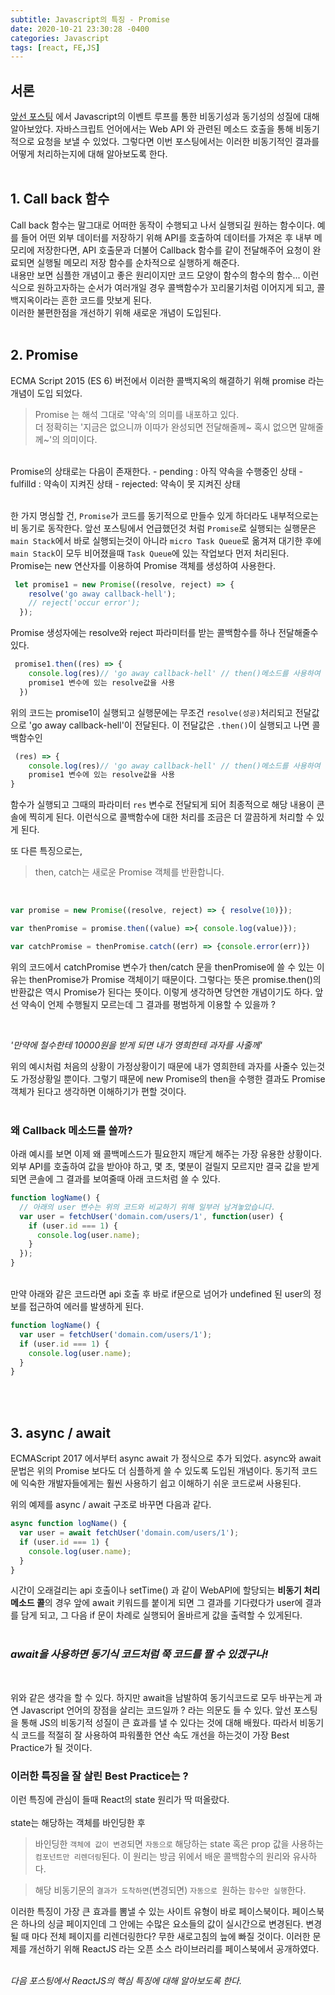 ```yaml
---
subtitle: Javascript의 특징 - Promise
date: 2020-10-21 23:30:28 -0400
categories: Javascript 
tags: [react, FE,JS]
---
```


## 서론
[앞선 포스팅](https://junstar17.github.io/javascript/2020/10/20/ReactJS%EC%9D%98-%ED%8A%B9%EC%A7%95(1)-Javascript%EC%9D%98-%EC%84%B1%EC%A7%88.html) 에서 Javascript의 이벤트 루프를 통한 비동기성과 동기성의 성질에 대해 알아보았다. 자바스크립트 언어에서는 Web API 와 관련된 메소드 호출을 통해 비동기적으로 요청을 보낼 수 있었다. 그렇다면 이번 포스팅에서는 이러한 비동기적인 결과를 어떻게 처리하는지에 대해 알아보도록 한다.
<br><br>

##  1. Call back 함수

Call back 함수는 말그대로 어떠한 동작이 수행되고 나서 실행되길 원하는 함수이다. 예를 들어 어떤 외부 데이터를 저장하기 위해 API를 호출하여 데이터를 가져온 후 내부 메모리에 저장한다면, API 호출문과 더불어 Callback 함수를 같이 전달해주어 요청이 완료되면 실행될 메모리 저장 함수를 순차적으로 실행하게 해준다. <br>
내용만 보면 심플한 개념이고 좋은 원리이지만 코드 모양이 함수의 함수의 함수... 이런식으로 원하고자하는 순서가 여러개일 경우 콜백함수가 꼬리물기처럼 이어지게 되고, 콜백지옥이라는 흔한 코드를 맛보게 된다. <br>
이러한 불편한점을 개선하기 위해 새로운 개념이 도입된다.
<br><br>

## 2. Promise
ECMA Script 2015 (ES 6) 버전에서 이러한 콜백지옥의 해결하기 위해 promise 라는 개념이 도입 되었다.<br>

>Promise 는 해석 그대로 '약속'의 의미를 내포하고 있다.<br> 더 정확히는 '지금은 없으니까 이따가 완성되면 전달해줄께~ 혹시 없으면 말해줄께~'의 의미이다.

<br>
Promise의 상태로는 다음이 존재한다.
- pending : 아직 약속을 수행중인 상태
- fulfilld : 약속이 지켜진 상태
- rejected: 약속이 못 지켜진 상태
<br><br>

한 가지 명심할 건, `Promise`가 코드를 동기적으로 만들수 있게 하더라도 내부적으로는 비 동기로 동작한다. 앞선 포스팅에서 언급했던것 처럼 `Promise`로 실행되는 실행문은 `main Stack`에서 바로 실행되는것이 아니라 `micro Task Queue`로 옮겨져 대기한 후에 `main Stack`이 모두 비어졌을때 `Task Queue`에 있는 작업보다 먼저 처리된다.
<br>
Promise는 new 연산자를 이용하여 Promise 객체를 생성하여 사용한다.

```Javascript
 let promise1 = new Promise((resolve, reject) => {
    resolve('go away callback-hell');
    // reject('occur error');
  });
```
Promise 생성자에는 resolve와 reject 파라미터를 받는 콜백함수를 하나 전달해줄수 있다.

```Javascript
 promise1.then((res) => { 
    console.log(res)// 'go away callback-hell' // then()메소드를 사용하여 
    promise1 변수에 있는 resolve값을 사용       
  })
```
위의 코드는 promise1이 실행되고 실행문에는 무조건 `resolve(성공)`처리되고 전달값으로 'go away callback-hell'이 전달된다. 이 전달값은 `.then()`이 실행되고 나면 콜백함수인

```Javascript
 (res) => { 
    console.log(res)// 'go away callback-hell' // then()메소드를 사용하여 
    promise1 변수에 있는 resolve값을 사용       
}
```

함수가 실행되고 그때의 파라미터 `res` 변수로 전달되게 되어 최종적으로 해당 내용이 콘솔에 찍히게 된다.
이런식으로 콜백함수에 대한 처리를 조금은 더 깔끔하게 처리할 수 있게 된다.
<br>

또 다른 특징으로는, 
> then, catch는 새로운 Promise 객체를 반환합니다.
<br>

```Javascript
var promise = new Promise((resolve, reject) => { resolve(10)});

var thenPromise = promise.then((value) =>{ console.log(value)});

var catchPromise = thenPromise.catch((err) => {console.error(err)})
```

위의 코드에서 catchPromise 변수가 then/catch 문을 thenPromise에 쓸 수 있는 이유는 thenPromise가 Promise 객체이기 때문이다. 그렇다는 뜻은 promise.then()의 반환값은 역시 Promise가 된다는 뜻이다. 
이렇게 생각하면 당연한 개념이기도 하다. 앞선 약속이 언제 수행될지 모르는데 그 결과를 평범하게 이용할 수 있을까 ?

<br>

*'만약에 철수한테 10000원을 받게 되면 내가 영희한테 과자를 사줄께'*
<br>

위의 예시처럼 처음의 상황이 가정상황이기 때문에 내가 영희한테 과자를 사줄수 있는것도 가정상황일 뿐이다. 그렇기 때문에 new Promise의 then을 수행한 결과도 Promise 객체가 된다고 생각하면 이해하기가 편할 것이다.
<br><br>


### 왜 Callback 메소드를 쓸까?

아래 예시를 보면 이제 왜 콜백메스드가 필요한지 깨닫게 해주는 가장 유용한 상황이다. 외부 API를 호출하여 값을 받아야 하고, 몇 초, 몇분이 걸릴지 모르지만 결국 값을 받게 되면 콘솔에 그 결과를 보여줄때 아래 코드처럼 쓸 수 있다.

```Javascript
function logName() {
  // 아래의 user 변수는 위의 코드와 비교하기 위해 일부러 남겨놓았습니다.
  var user = fetchUser('domain.com/users/1', function(user) {
    if (user.id === 1) {
      console.log(user.name);
    }
  });
}
```
<br>
만약 아래와 같은 코드라면 api 호출 후 바로 if문으로 넘어가 undefined 된 user의 정보를 접근하여 에러를 발생하게 된다.
<br>

```Javascript
function logName() {
  var user = fetchUser('domain.com/users/1');
  if (user.id === 1) {
    console.log(user.name);
  }
}
```
<br><br>

## 3. async / await
ECMAScript 2017 에서부터 async await 가 정식으로 추가 되었다.
async와 await 문법은 위의 Promise 보다도 더 심플하게 쓸 수 있도록 도입된 개념이다. 동기적 코드에 익숙한 개발자들에게는 훨씬 사용하기 쉽고 이해하기 쉬운 코드로써 사용된다.

위의 예제를 async / await 구조로 바꾸면 다음과 같다.

```Javascript
async function logName() {
  var user = await fetchUser('domain.com/users/1');
  if (user.id === 1) {
    console.log(user.name);
  }
}
```
시간이 오래걸리는 api 호출이나 setTime() 과 같이 WebAPI에 할당되는 **비동기 처리 메소드 콜**의 경우 앞에 await 키워드를 붙이게 되면 그 결과를 기다렸다가 user에 결과를 담게 되고, 그 다음 if 문이 차례로 실행되어 올바르게 값을 출력할 수 있게된다. <br><br>


 ### *await을 사용하면 동기식 코드처럼 쭉 코드를 짤 수 있겠구나!* ###
<br>

 위와 같은 생각을 할 수 있다. 하지만 await을 남발하여 동기식코드로 모두 바꾸는게 과연 Javascript 언어의 장점을 살리는 코드일까 ? 라는 의문도 들 수 있다. 앞선 포스팅을 통해 JS의 비동기적 성질이 큰 효과를 낼 수 있다는 것에 대해 배웠다. 따라서 비동기식 코드를 적절히 잘 사용하여 파워풀한 연산 속도 개선을 하는것이 가장 Best Practice가 될 것이다. 
 
 ### 이러한 특징을 잘 살린 Best Practice는 ?
 
 이런 특징에 관심이 들때 React의 state 원리가 딱 떠올랐다.<br><br>
 state는 해당하는 객체를 바인딩한 후 

 > 바인딩한 `객체에 값이 변경`되면 `자동으로` 해당하는 state 혹은 prop 값을 사용하는 `컴포넌트만 리렌더링`된다. 이 원리는 방금 위에서 배운 콜백함수의 원리와 유사하다. 
 
 > 해당 비동기문의 `결과가 도착하면`(변경되면) `자동으로 `원하는 `함수만 실행`한다.

 이러한 특징이 가장 큰 효과를 뽐낼 수 있는 사이트 유형이 바로 페이스북이다. 페이스북은 하나의 싱글 페이지인데 그 안에는 수많은 요소들의 값이 실시간으로 변경된다. 변경될 때 마다 전체 페이지를 리렌더링한다? 무한 새로고침의 늪에 빠질 것이다. 이러한 문제를 개선하기 위해 ReactJS 라는 오픈 소스 라이브러리를 페이스북에서 공개하였다.
 <br>
 <br>

 *다음 포스팅에서 ReactJS의 핵심 특징에 대해 알아보도록 한다.*
